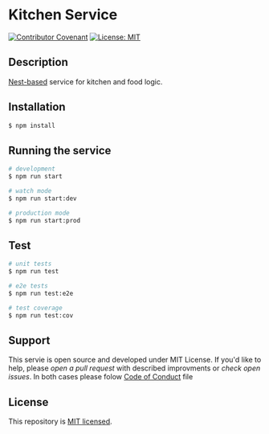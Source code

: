 # Kitchen Service 
[![Contributor Covenant](https://img.shields.io/badge/Contributor%20Covenant-2.0-4baaaa.svg)](CODE_OF_CONDUCT.md)
[![License: MIT](https://img.shields.io/badge/License-MIT-yellow.svg)](LICENSE.md)

## Description

[Nest-based](https://github.com/nestjs/nest) service for kitchen and 
food logic.

## Installation

```bash
$ npm install
```

## Running the service

```bash
# development
$ npm run start

# watch mode
$ npm run start:dev

# production mode
$ npm run start:prod
```

## Test

```bash
# unit tests
$ npm run test

# e2e tests
$ npm run test:e2e

# test coverage
$ npm run test:cov
```

## Support

This servie is open source and developed under MIT License. If you'd like to
help, please *open a pull request* with described improvments or *check open issues*.
In both cases please folow [Code of Conduct](CODE_OF_CONDUCT.md) file

## License

This repository  is [MIT licensed](LICENSE).
